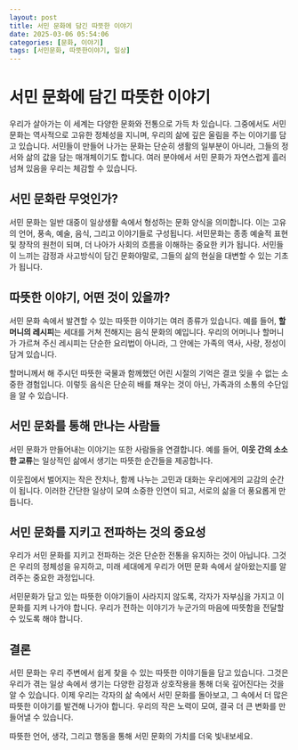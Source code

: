 ```yaml
---
layout: post
title: 서민 문화에 담긴 따뜻한 이야기
date: 2025-03-06 05:54:06
categories: [문화, 이야기]
tags: [서민문화, 따뜻한이야기, 일상]
---
```


# 서민 문화에 담긴 따뜻한 이야기

우리가 살아가는 이 세계는 다양한 문화와 전통으로 가득 차 있습니다. 그중에서도 서민 문화는 역사적으로 고유한 정체성을 지니며, 우리의 삶에 깊은 울림을 주는 이야기를 담고 있습니다. 서민들이 만들어 나가는 문화는 단순히 생활의 일부분이 아니라, 그들의 정서와 삶의 값을 담는 매개체이기도 합니다. 여러 분야에서 서민 문화가 자연스럽게 흘러넘쳐 있음을 우리는 체감할 수 있습니다. 

## 서민 문화란 무엇인가?

서민 문화는 일반 대중이 일상생활 속에서 형성하는 문화 양식을 의미합니다. 이는 고유의 언어, 풍속, 예술, 음식, 그리고 이야기들로 구성됩니다. 서민문화는 종종 예술적 표현 및 창작의 원천이 되며, 더 나아가 사회의 흐름을 이해하는 중요한 키가 됩니다. 서민들이 느끼는 감정과 사고방식이 담긴 문화야말로, 그들의 삶의 현실을 대변할 수 있는 기초가 됩니다. 

## 따뜻한 이야기, 어떤 것이 있을까?

서민 문화 속에서 발견할 수 있는 따뜻한 이야기는 여러 종류가 있습니다. 예를 들어, **할머니의 레시피**는 세대를 거쳐 전해지는 음식 문화의 예입니다. 우리의 어머니나 할머니가 가르쳐 주신 레시피는 단순한 요리법이 아니라, 그 안에는 가족의 역사, 사랑, 정성이 담겨 있습니다.  

할머니께서 해 주시던 따뜻한 국물과 함께했던 어린 시절의 기억은 결코 잊을 수 없는 소중한 경험입니다. 이렇듯 음식은 단순히 배를 채우는 것이 아닌, 가족과의 소통의 수단임을 알 수 있습니다. 

## 서민 문화를 통해 만나는 사람들

서민 문화가 만들어내는 이야기는 또한 사람들을 연결합니다. 예를 들어, **이웃 간의 소소한 교류**는 일상적인 삶에서 생기는 따뜻한 순간들을 제공합니다.  

이웃집에서 벌어지는 작은 잔치나, 함께 나누는 고민과 대화는 우리에게의 교감의 순간이 됩니다. 이러한 간단한 일상이 모여 소중한 인연이 되고, 서로의 삶을 더 풍요롭게 만듭니다.  

## 서민 문화를 지키고 전파하는 것의 중요성

우리가 서민 문화를 지키고 전파하는 것은 단순한 전통을 유지하는 것이 아닙니다. 그것은 우리의 정체성을 유지하고, 미래 세대에게 우리가 어떤 문화 속에서 살아왔는지를 알려주는 중요한 과정입니다.  

서민문화가 담고 있는 따뜻한 이야기들이 사라지지 않도록, 각자가 자부심을 가지고 이 문화를 지켜 나가야 합니다. 우리가 전하는 이야기가 누군가의 마음에 따뜻함을 전달할 수 있도록 해야 합니다.  

## 결론

서민 문화는 우리 주변에서 쉽게 찾을 수 있는 따뜻한 이야기들을 담고 있습니다. 그것은 우리가 겪는 일상 속에서 생기는 다양한 감정과 상호작용을 통해 더욱 깊어진다는 것을 알 수 있습니다. 이제 우리는 각자의 삶 속에서 서민 문화를 돌아보고, 그 속에서 더 많은 따뜻한 이야기를 발견해 나가야 합니다. 우리의 작은 노력이 모여, 결국 더 큰 변화를 만들어낼 수 있습니다.

따뜻한 언어, 생각, 그리고 행동을 통해 서민 문화의 가치를 더욱 빛내보세요.